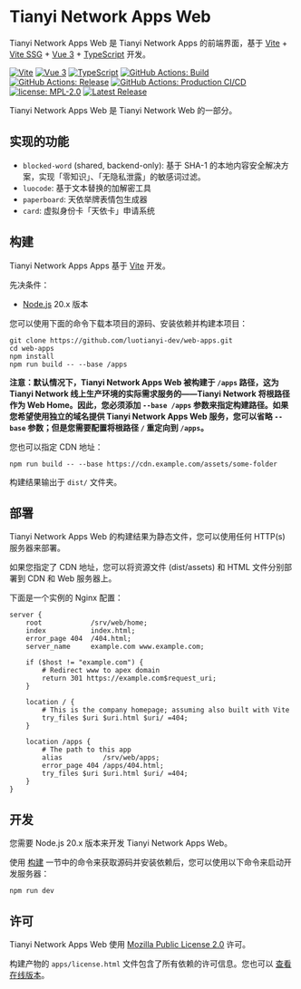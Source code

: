 # Tianyi Network Apps Web

Tianyi Network Apps Web 是 Tianyi Network Apps 的前端界面，基于 [Vite](https://vitejs.dev/) + [Vite SSG](https://github.com/antfu-collective/vite-ssg) + [Vue 3](https://v3.vuejs.org/) + [TypeScript](https://www.typescriptlang.org/) 开发。

[![Vite](https://img.shields.io/badge/Vite-vite--ssg-646cff?style=flat-square&logo=vite&logoColor=white)](https://vitejs.dev/)
[![Vue 3](https://img.shields.io/badge/Vue-3-4fc08d?style=flat-square&logo=vuedotjs&logoColor=white)](https://v3.vuejs.org/)
[![TypeScript](https://img.shields.io/badge/-TypeScript-3178c6?style=flat-square&logo=typescript&logoColor=white)](https://www.typescriptlang.org/)
[![GitHub Actions: Build](https://img.shields.io/github/actions/workflow/status/luotianyi-dev/web-apps/build.yml?style=flat-square&logo=github&logoColor=white&label=Build)](https://github.com/luotianyi/web-apps-api/actions/workflows/build.yml)
[![GitHub Actions: Release](https://img.shields.io/github/actions/workflow/status/luotianyi-dev/web-apps/release.yml?style=flat-square&logo=github&logoColor=white&label=Release)](https://github.com/luotianyi/web-apps-api/actions/workflows/release.yml)
[![GitHub Actions: Production CI/CD](https://img.shields.io/github/actions/workflow/status/luotianyi-dev/web-apps/deploy.yml?style=flat-square&logo=github&logoColor=white&label=Production%20CI%2FCD)](https://github.com/luotianyi/web-apps-api/actions/workflows/deploy.yml)
[![license: MPL-2.0](https://img.shields.io/github/license/luotianyi-dev/web-apps?style=flat-square&label=license&color=blue)](https://github.com/luotianyi-dev/web-apps/blob/main/LICENSE)
[![Latest Release](https://img.shields.io/github/v/release/luotianyi-dev/web-apps?style=flat-square&color=ee82ee)](https://github.com/luotianyi-dev/web-apps/releases/latest)

Tianyi Network Apps Web 是 Tianyi Network Web 的一部分。

## 实现的功能
 - `blocked-word` (shared, backend-only): 基于 SHA-1 的本地内容安全解决方案，实现「零知识」、「无隐私泄露」的敏感词过滤。
 - `luocode`: 基于文本替换的加解密工具
 - `paperboard`: 天依举牌表情包生成器
 - `card`: 虚拟身份卡「天依卡」申请系统

## 构建
Tianyi Network Apps Apps 基于 [Vite](https://vitejs.dev/) 开发。

先决条件：
 - [Node.js](https://nodejs.org/) 20.x 版本

您可以使用下面的命令下载本项目的源码、安装依赖并构建本项目：
```shell
git clone https://github.com/luotianyi-dev/web-apps.git
cd web-apps
npm install
npm run build -- --base /apps
```

**注意：默认情况下，Tianyi Network Apps Web 被构建于 `/apps` 路径，这为 Tianyi Network 线上生产环境的实际需求服务的——Tianyi Network 将根路径作为 Web Home。因此，您必须添加 `--base /apps` 参数来指定构建路径。如果您希望使用独立的域名提供 Tianyi Network Apps Web 服务，您可以省略 `--base` 参数；但是您需要配置将根路径 `/` 重定向到 `/apps`。**

您也可以指定 CDN 地址：
```shell
npm run build -- --base https://cdn.example.com/assets/some-folder
```

构建结果输出于 `dist/` 文件夹。

## 部署
Tianyi Network Apps Web 的构建结果为静态文件，您可以使用任何 HTTP(s) 服务器来部署。

如果您指定了 CDN 地址，您可以将资源文件 (dist/assets) 和 HTML 文件分别部署到 CDN 和 Web 服务器上。

下面是一个实例的 Nginx 配置：
```nginx
server {
    root            /srv/web/home;
    index           index.html;
    error_page 404  /404.html;
    server_name     example.com www.example.com;

    if ($host != "example.com") {
        # Redirect www to apex domain
        return 301 https://example.com$request_uri;
    }

    location / {
        # This is the company homepage; assuming also built with Vite
        try_files $uri $uri.html $uri/ =404;
    }

    location /apps {
        # The path to this app
        alias          /srv/web/apps;
        error_page 404 /apps/404.html;
        try_files $uri $uri.html $uri/ =404;
    }
}
```

## 开发
您需要 Node.js 20.x 版本来开发 Tianyi Network Apps Web。

使用 [构建](#构建) 一节中的命令来获取源码并安装依赖后，您可以使用以下命令来启动开发服务器：
```shell
npm run dev
```

## 许可
Tianyi Network Apps Web 使用 [Mozilla Public License 2.0](https://www.mozilla.org/en-US/MPL/2.0/) 许可。

构建产物的 `apps/license.html` 文件包含了所有依赖的许可信息。您也可以 [查看在线版本](https://luotianyi.dev/apps/license)。
